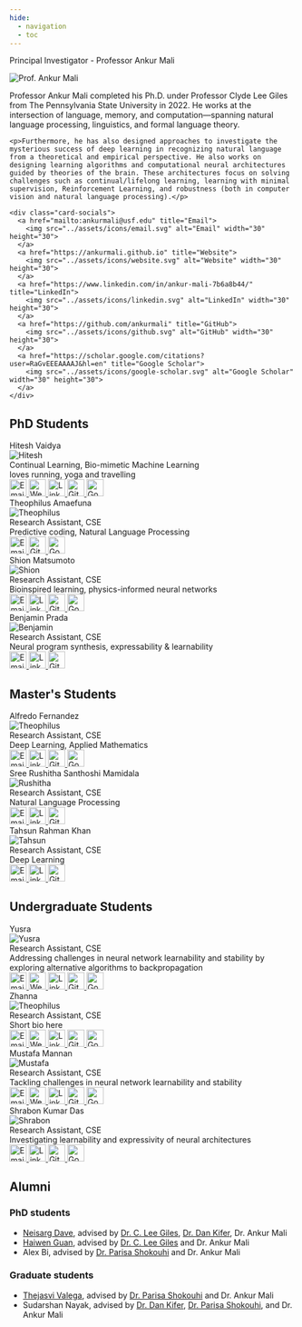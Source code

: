 ```yaml
---
hide:
  - navigation
  - toc
---
```


<p class = "heading" >Principal Investigator - Professor Ankur Mali</p>

<!-- ![Prof. Ankur Mali](assets/images/Ankur_Mali.jpg){ align=left width="300" height="400"} -->

<!-- ### Prof. Ankur Mali -->
<!-- <div class="profile-container ankur-mali-profile">

Prof. Ankur Mali completed his Ph.D. under Prof. Clyde Lee Giles from The Pennsylvania State University in 2022. He works at the intersection of language, memory, and computation—spanning Natural Language Processing (NLP), linguistics, and formal language theory.

Furthermore, he has also designed approaches to investigate the mysterious success of deep learning in recognizing natural language from a theoretical and empirical perspective. He also works on designing learning algorithms and computational neural architectures guided by theories of the brain. These architectures focus on solving challenges such as continual/lifelong learning, learning with minimal supervision, Reinforcement Learning, and robustness (both in computer vision and natural language processing).

</div> -->

<div class="profile-container ankur-mali-profile">
  <img src="../assets/images/people/Ankur_Mali.jpg" alt="Prof. Ankur Mali" class="profile-image">
  <div class="profile-content">
    <p>Professor Ankur Mali completed his Ph.D. under Professor Clyde Lee Giles from The Pennsylvania State University in 2022. He works at the intersection of language, memory, and computation—spanning natural language processing, linguistics, and formal language theory.</p>

    <p>Furthermore, he has also designed approaches to investigate the mysterious success of deep learning in recognizing natural language from a theoretical and empirical perspective. He also works on designing learning algorithms and computational neural architectures guided by theories of the brain. These architectures focus on solving challenges such as continual/lifelong learning, learning with minimal supervision, Reinforcement Learning, and robustness (both in computer vision and natural language processing).</p>

    <div class="card-socials">
      <a href="mailto:ankurmali@usf.edu" title="Email">
        <img src="../assets/icons/email.svg" alt="Email" width="30" height="30">
      </a>
      <a href="https://ankurmali.github.io" title="Website">
        <img src="../assets/icons/website.svg" alt="Website" width="30" height="30">
      </a>
      <a href="https://www.linkedin.com/in/ankur-mali-7b6a8b44/" title="LinkedIn">
        <img src="../assets/icons/linkedin.svg" alt="LinkedIn" width="30" height="30">
      </a>
      <a href="https://github.com/ankurmali" title="GitHub">
        <img src="../assets/icons/github.svg" alt="GitHub" width="30" height="30">
      </a>
      <a href="https://scholar.google.com/citations?user=RaGvEEEAAAAJ&hl=en" title="Google Scholar">
        <img src="../assets/icons/google-scholar.svg" alt="Google Scholar" width="30" height="30">
      </a>
    </div>
  </div>
</div>

<div style="clear: both;"></div>

<!-- ![Mali](https://ankurmali.github.io/images/Ankur_Mali_1.jpg){ align=left width="400" height="200" }

Dr. Ankur Mali completed his Ph.D. under Prof. Clyde Lee Giles from The
Pennsylvania State University in 2022. He works at the intersection of
language, memory, and computation—spanning Natural Language Processing (NLP),
linguistics, and formal language theory. Furthermore, he has also designed
approaches to investigate the mysterious success of deep learning in
recognizing natural language from a theoretical and empirical perspective. He
also works on designing learning algorithms and computational neural
architectures guided by theories of the brain. These architectures focus on
solving challenges such as continual/lifelong learning, learning with minimal
supervision, Reinforcement Learning, and robustness (both in computer vision
and natural language processing). -->

## PhD Students

<div class="grid cards" markdown>

<div class="card">
  <div class="card-name">Hitesh Vaidya</div>
  <div class="card-divider"></div>
  <img src="../assets/images/people/hitesh.jpg" alt="Hitesh" class="card-image">
  <div class="card-bio">
    Continual Learning, Bio-mimetic Machine Learning <br>
    loves running, yoga and travelling
  </div>
  <div class="card-socials">
    <a href="mailto:hvaidya@usf.edu" title="Email">
      <img src="../assets/icons/email.svg" alt="Email" width="30" height="30">
    </a>
    <a href="https://hiteshvaidya.github.io" title="Website"> <!-- website link -->
      <img src="../assets/icons/website.svg" alt="Website" width="30" height="30">
    </a>
    <a href="https://www.linkedin.com/in/hiteshuv/" title="LinkedIn">
      <img src="../assets/icons/linkedin.svg" alt="LinkedIn" width="30" height="30">
    </a>
    <a href="https://github.com/hiteshvaidya" title="GitHub">
      <img src="../assets/icons/github.svg" alt="GitHub" width="30" height="30">
    </a>
    <a href="https://scholar.google.com/citations?user=_kpePHMAAAAJ&hl=en&authuser=1" title="Google Scholar">
      <img src="../assets/icons/google-scholar.svg" alt="Google Scholar" width="30" height="30">
    </a>
  </div>
</div>

<div class="card">
  <div class="card-name">Theophilus Amaefuna</div>
  <div class="card-divider"></div>
  <img src="https://dummyimage.com/400x400/eee/aaa" alt="Theophilus" class="card-image">
  <div class="card-bio">
    Research Assistant, CSE<br>
    Predictive coding, Natural Language Processing <br>
  </div>
  <div class="card-socials">
    <a href="mailto:ikennaamaefuna@usf.edu" title="Email">
      <img src="../assets/icons/email.svg" alt="Email" width="30" height="30">
    </a>
    <!-- <a href="https://yourwebsite.com" title="Website">
      <img src="../assets/icons/website.svg" alt="Website" width="30" height="30">
    </a> -->
    <!-- <a href="https://linkedin.com/in/yourprofile" title="LinkedIn">
      <img src="../assets/icons/linkedin.svg" alt="LinkedIn" width="30" height="30">
    </a> -->
    <a href="https://github.com/ait360" title="GitHub">
      <img src="../assets/icons/github.svg" alt="GitHub" width="30" height="30">
    </a>
    <a href="https://scholar.google.com/citations?hl=en&user=XI04vUMAAAAJ" title="Google Scholar">
      <img src="../assets/icons/google-scholar.svg" alt="Google Scholar" width="30" height="30">
    </a>
  </div>
</div>

<div class="card">
  <div class="card-name">Shion Matsumoto</div>
  <div class="card-divider"></div>
  <img src="../assets/images/people/shion_matsumoto.jpg" alt="Shion" class="card-image">
  <div class="card-bio">
    Research Assistant, CSE<br>
    Bioinspired learning, physics-informed neural networks
  </div>
  <div class="card-socials">
    <a href="mailto:matsumoto@usf.edu" title="Email">
      <img src="../assets/icons/email.svg" alt="Email" width="30" height="30">
    </a>
    <!--<a href="https://yourwebsite.com" title="Website">-->
    <!--  <img src="../assets/icons/website.svg" alt="Website" width="30" height="30">-->
    <!--</a>-->
    <a href="https://linkedin.com/in/shion-matsumoto" title="LinkedIn">
      <img src="../assets/icons/linkedin.svg" alt="LinkedIn" width="30" height="30">
    </a>
    <a href="https://github.com/matsumotosan" title="GitHub">
      <img src="../assets/icons/github.svg" alt="GitHub" width="30" height="30">
    </a>
    <a href="https://scholar.google.com/citations?user=tu2K8tkAAAAJ&hl=en" title="Google Scholar">
      <img src="../assets/icons/google-scholar.svg" alt="Google Scholar" width="30" height="30">
    </a>
  </div>
</div>

<div class="card">
  <div class="card-name">Benjamin Prada</div>
  <div class="card-divider"></div>
  <img src="../assets/images/people/Benjamin_Prada.png" alt="Benjamin" class="card-image">
  <div class="card-bio">
    Research Assistant, CSE<br>
    Neural program synthesis, expressability & learnability
  </div>
  <div class="card-socials">
    <a href="mailto:bprada@usf.edu" title="Email">
      <img src="../assets/icons/email.svg" alt="Email" width="30" height="30">
    </a>
    <!--<a href="https://yourwebsite.com" title="Website">-->
    <!--  <img src="../assets/icons/website.svg" alt="Website" width="30" height="30">-->
    <!--</a>-->
    <a href="https://linkedin.com/in/benjamin-prada" title="LinkedIn">
      <img src="../assets/icons/linkedin.svg" alt="LinkedIn" width="30" height="30">
    </a>
    <a href="https://github.com/prada-b" title="GitHub">
      <img src="../assets/icons/github.svg" alt="GitHub" width="30" height="30">
    </a>
    <!--<a href="https://scholar.google.com/citations?user=yourprofile" title="Google Scholar">-->
    <!--  <img src="../assets/icons/google-scholar.svg" alt="Google Scholar" width="30" height="30">-->
    <!--</a>-->
  </div>
</div>

</div>

## Master's Students

<div class="grid cards" markdown>

<div class="card">
  <div class="card-name">Alfredo Fernandez</div>
  <div class="card-divider"></div>
  <img src="../assets/images/people/Alfredo.png" alt="Theophilus" class="card-image">
  <div class="card-bio">
    Research Assistant, CSE<br>
    Deep Learning, Applied Mathematics
  </div>
  <div class="card-socials">
    <a href="mailto:alfredo.fernandez2021@outlook.com" title="Email">
      <img src="../assets/icons/email.svg" alt="Email" width="30" height="30">
    </a>
    <!-- <a href="https://yourwebsite.com" title="Website">
      <img src="../assets/icons/website.svg" alt="Website" width="30" height="30">
    </a> -->
    <a href="https://www.linkedin.com/in/alfredofernandezjr/" title="LinkedIn">
      <img src="../assets/icons/linkedin.svg" alt="LinkedIn" width="30" height="30">
    </a>
    <a href="https://github.com/alfredofernandez2021" title="GitHub">
      <img src="../assets/icons/github.svg" alt="GitHub" width="30" height="30">
    </a>
    <a href="https://scholar.google.com/citations?user=yourprofile" title="Google Scholar">
      <img src="../assets/icons/google-scholar.svg" alt="Google Scholar" width="30" height="30">
    </a>
  </div>
</div>

<div class="card">
  <div class="card-name">Sree Rushitha Santhoshi Mamidala</div>
  <div class="card-divider"></div>
  <img src="../assets/images/people/rushitha.jpg" alt="Rushitha" class="card-image">
  <div class="card-bio">
    Research Assistant, CSE<br>
    Natural Language Processing
  </div>
  <div class="card-socials">
    <a href="mailto:sreerushitha@usf.edu" title="Email">
      <img src="../assets/icons/email.svg" alt="Email" width="30" height="30">
    </a>
    <!-- <a href="https://yourwebsite.com" title="Website">
      <img src="../assets/icons/website.svg" alt="Website" width="30" height="30">
    </a> -->
    <a href="https://www.linkedin.com/in/sree-rushitha-mamidala/" title="LinkedIn">
      <img src="../assets/icons/linkedin.svg" alt="LinkedIn" width="30" height="30">
    </a>
    <a href="https://github.com/RushithaMamidala" title="GitHub">
      <img src="../assets/icons/github.svg" alt="GitHub" width="30" height="30">
    </a>
    <!-- <a href="https://scholar.google.com/citations?user=yourprofile" title="Google Scholar">
      <img src="../assets/icons/google-scholar.svg" alt="Google Scholar" width="30" height="30">
    </a> -->
  </div>
</div>

<div class="card">
  <div class="card-name">Tahsun Rahman Khan</div>
  <div class="card-divider"></div>
  <img src="../assets/images/people/Tahsun.jpg" alt="Tahsun" class="card-image">
  <div class="card-bio">
    Research Assistant, CSE<br>
    Deep Learning
  </div>
  <div class="card-socials">
    <a href="mailto:tahsunrahman@usf.edu" title="Email">
      <img src="../assets/icons/email.svg" alt="Email" width="30" height="30">
    </a>
    <!-- <a href="https://yourwebsite.com" title="Website">
      <img src="../assets/icons/website.svg" alt="Website" width="30" height="30">
    </a> -->
    <a href="https://www.linkedin.com/in/tahsun-rahman-khan-b94641214/" title="LinkedIn">
      <img src="../assets/icons/linkedin.svg" alt="LinkedIn" width="30" height="30">
    </a>
    <a href="https://github.com/emeraldsplash47" title="GitHub">
      <img src="../assets/icons/github.svg" alt="GitHub" width="30" height="30">
    </a>
    <!-- <a href="https://scholar.google.com/citations?user=yourprofile" title="Google Scholar">
      <img src="../assets/icons/google-scholar.svg" alt="Google Scholar" width="30" height="30">
    </a> -->
  </div>
</div>

</div>

## Undergraduate Students

<div class="grid cards" markdown>

<div class="card">
  <div class="card-name">Yusra</div>
  <div class="card-divider"></div>
  <img src="../assets/images/people/YUSRA.jpeg" alt="Yusra" class="card-image">
  <div class="card-bio">
    Research Assistant, CSE<br>
    Addressing challenges in neural network learnability and stability by exploring alternative algorithms to backpropagation
  </div>
  <div class="card-socials">
    <a href="mailto:yrasool@usf.edu" title="Email">
      <img src="../assets/icons/email.svg" alt="Email" width="30" height="30">
    </a>
    <a href="https://yrasool.github.io/PORTFOLIO/" title="Website">
      <img src="../assets/icons/website.svg" alt="Website" width="30" height="30">
    </a>
    <a href="https://www.linkedin.com/in/yusra-rasool-5963b11b1/" title="LinkedIn">
      <img src="../assets/icons/linkedin.svg" alt="LinkedIn" width="30" height="30">
    </a>
    <a href="https://github.com/yrasool" title="GitHub">
      <img src="../assets/icons/github.svg" alt="GitHub" width="30" height="30">
    </a>
    <a href="https://scholar.google.com/citations?user=yourprofile" title="Google Scholar">
      <img src="../assets/icons/google-scholar.svg" alt="Google Scholar" width="30" height="30">
    </a>
  </div>
</div>


<div class="card">
  <div class="card-name">Zhanna</div>
  <div class="card-divider"></div>
  <img src="https://dummyimage.com/400x400/eee/aaa" alt="Theophilus" class="card-image">
  <div class="card-bio">
    Research Assistant, CSE<br>
    Short bio here
  </div>
  <div class="card-socials">
    <a href="mailto:email@usf.edu" title="Email">
      <img src="../assets/icons/email.svg" alt="Email" width="30" height="30">
    </a>
    <a href="https://yourwebsite.com" title="Website">
      <img src="../assets/icons/website.svg" alt="Website" width="30" height="30">
    </a>
    <a href="https://linkedin.com/in/yourprofile" title="LinkedIn">
      <img src="../assets/icons/linkedin.svg" alt="LinkedIn" width="30" height="30">
    </a>
    <a href="https://github.com/yourprofile" title="GitHub">
      <img src="../assets/icons/github.svg" alt="GitHub" width="30" height="30">
    </a>
    <a href="https://scholar.google.com/citations?user=yourprofile" title="Google Scholar">
      <img src="../assets/icons/google-scholar.svg" alt="Google Scholar" width="30" height="30">
    </a>
  </div>
</div>

<div class="card">
  <div class="card-name">Mustafa Mannan</div>
  <div class="card-divider"></div>
  <img src="../assets/images/people/Mustafa.png" alt="Mustafa" class="card-image">
  <div class="card-bio">
    Research Assistant, CSE<br>
    Tackling challenges in neural network learnability and stability<br>
  </div>
  <div class="card-socials">
    <a href="mailto:mannan2@usf.edu" title="Email">
      <img src="../assets/icons/email.svg" alt="Email" width="30" height="30">
    </a>
    <a href="https://mannanmustafa.com" title="Website">
      <img src="../assets/icons/website.svg" alt="Website" width="30" height="30">
    </a>
    <a href="https://linkedin.com/in/mustafa-mannan" title="LinkedIn">
      <img src="../assets/icons/linkedin.svg" alt="LinkedIn" width="30" height="30">
    </a>
    <a href="https://github.com/mmannan17" title="GitHub">
      <img src="../assets/icons/github.svg" alt="GitHub" width="30" height="30">
    </a>
    <a href="https://scholar.google.com/citations?user=yourprofile" title="Google Scholar">
      <img src="../assets/icons/google-scholar.svg" alt="Google Scholar" width="30" height="30">
    </a>
  </div>
</div>

<div class="card">
  <div class="card-name">Shrabon Kumar Das</div>
  <div class="card-divider"></div>
  <img src="../assets/images/people/shrabon.jpg" alt="Shrabon" class="card-image">
  <div class="card-bio">
    Research Assistant, CSE<br>
    Investigating learnability and expressivity of neural architectures
  </div>
  <div class="card-socials">
    <a href="mailto:das157@usf.edu" title="Email">
      <img src="../assets/icons/email.svg" alt="Email" width="30" height="30">
    </a>
    <!-- <a href="https://yourwebsite.com" title="Website">
      <img src="../assets/icons/website.svg" alt="Website" width="30" height="30">
    </a> -->
    <a href="https://www.linkedin.com/in/shrabon-kumar-das-25564621a/" title="LinkedIn">
      <img src="../assets/icons/linkedin.svg" alt="LinkedIn" width="30" height="30">
    </a>
    <a href="https://github.com/ShrabonDas" title="GitHub">
      <img src="../assets/icons/github.svg" alt="GitHub" width="30" height="30">
    </a>
    <a href="https://scholar.google.com/citations?user=kCbp6B4AAAAJ&hl=en" title="Google Scholar">
      <img src="../assets/icons/google-scholar.svg" alt="Google Scholar" width="30" height="30">
    </a>
  </div>
</div>

</div>

## Alumni

### PhD students

- [Neisarg Dave](https://www.neisargdave.com), advised by [Dr. C. Lee Giles](https://clgiles.ist.psu.edu), [Dr. Dan Kifer](https://www.cse.psu.edu/~duk17/), Dr. Ankur Mali
- [Haiwen Guan](https://scholar.google.com/citations?user=TfhgkD4AAAAJ&hl=en), advised by [Dr. C. Lee Giles](https://clgiles.ist.psu.edu) and Dr. Ankur Mali
- Alex Bi, advised by [Dr. Parisa Shokouhi](https://sites.psu.edu/ultrasonics/pshokouhi/) and Dr. Ankur Mali

### Graduate students

- [Thejasvi Valega](https://github.com/thejasvi204), advised by [Dr. Parisa Shokouhi](https://sites.psu.edu/ultrasonics/pshokouhi/) and Dr. Ankur Mali
- Sudarshan Nayak, advised by [Dr. Dan Kifer](https://www.cse.psu.edu/~duk17/), [Dr. Parisa Shokouhi](https://sites.psu.edu/ultrasonics/pshokouhi/), and Dr. Ankur Mali
